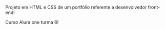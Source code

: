 Projeto em HTML e CSS de um portfólio referente a desenvolvedor front-end!

Curso Alura one turma 6!
